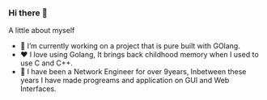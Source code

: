 ### Hi there 👋

<!--
**Nafis28/nafis28** is a ✨ _special_ ✨ repository because its `README.md` (this file) appears on your GitHub profile.
-->

A little about myself


- 🔭 I’m currently working on a project that is pure built with GOlang.
- ❤️ I love using Golang, It brings back childhood memory when I used to use C and C++. 
- 🤔 I have been a Network Engineer for over 9years, Inbetween these years I have made progreams and application on GUI and Web Interfaces.



